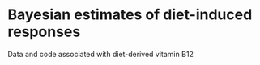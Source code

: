# Bayesian estimates of diet-induced responses
Data and code associated with diet-derived vitamin B12
